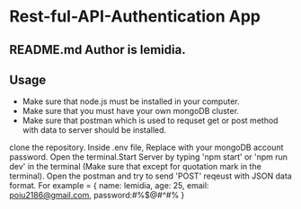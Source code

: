 # Rest-ful-API-Authentication App

## README.md Author is lemidia.

## Usage

- Make sure that node.js must be installed in your computer.
- Make sure that you must have your own mongoDB cluster.
- Make sure that postman which is used to requset get or post method with data to server should be installed.

clone the repository.
Inside .env file, Replace <password> with your mongoDB account password.
Open the terminal.Start Server by typing 'npm start' or 'npm run dev' in the terminal (Make sure that except for quotation mark in the terminal).
Open the postman and try to send 'POST' reqeust with JSON data format.
For example = { name: lemidia, age: 25, email: poiu2186@gmail.com, password:#%$@#^#% }


